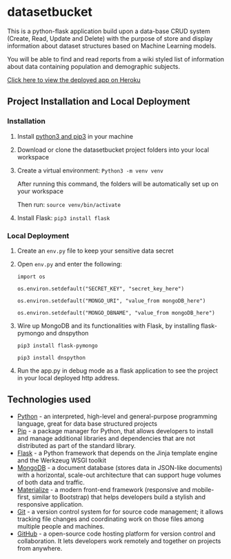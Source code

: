 # datasetbucket

This is a python-flask application build upon a data-base CRUD system (Create, Read, Update and Delete) 
with the purpose of store and display information about dataset structures based on Machine Learning models.

You will be able to find and read reports from a wiki styled list of information 
about data containing population and demographic subjects.

[Click here to view the deployed app on Heroku](https://datasetbucket.herokuapp.com/)

## Project Installation and Local Deployment

### Installation

1. Install [python3 and pip3](https://www.python.org) in your machine
    
2. Download or clone the datasetbucket project folders into your local workspace

3. Create a virtual environment: `Python3 -m venv venv`

    After running this command, the folders will be automatically set up on your workspace

    Then run: `source venv/bin/activate`

5. Install Flask: `pip3 install flask`

### Local Deployment

1. Create an `env.py` file to keep your sensitive data secret

2. Open `env.py` and enter the following:

    `import os`

    `os.environ.setdefault("SECRET_KEY", "secret_key_here")`

    `os.environ.setdefault("MONGO_URI", "value_from mongoDB_here")`

    `os.environ.setdefault("MONGO_DBNAME", "value_from mongoDB_here")`

3. Wire up MongoDB and its functionalities with Flask, by installing flask-pymongo and dnspython

    `pip3 install flask-pymongo`

    `pip3 install dnspython`

4. Run the app.py in debug mode as a flask application to see the project in your local deployed http address.

## Technologies used

- [Python](https://www.python.org/) - an interpreted, high-level and general-purpose programming language, great for data base structured projects
- [Pip](https://pypi.org/project/pip/) - a package manager for Python, that allows developers to install and manage additional libraries and dependencies that are not distributed as part of the standard library.
- [Flask](https://flask.palletsprojects.com/) - a Python framework that depends on the Jinja template engine and the Werkzeug WSGI toolkit
- [MongoDB](https://www.mongodb.com/) - a document database (stores data in JSON-like documents) with a horizontal, scale-out architecture that can support huge volumes of both data and traffic.
- [Materialize](https://materializecss.com/) - a modern front-end framework (responsive and mobile-first, similar to Bootstrap) that helps developers build a stylish and responsive application.
- [Git](https://git-scm.com/) - a version control system for for source code management; it allows tracking file changes and coordinating work on those files among multiple people and machines.
- [GitHub](https://github.com/) - a open-source code hosting platform for version control and collaboration. It lets developers work remotely and together on projects from anywhere.